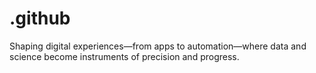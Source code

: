 # .github
Shaping digital experiences—from apps to automation—where data and science become instruments of precision and progress.
